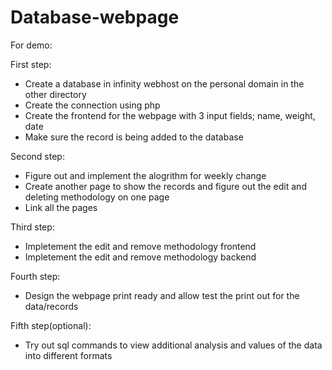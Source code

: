 # Database-webpage
For demo:

First step:
- Create a database in infinity webhost on the personal domain in the other directory
- Create the connection using php
- Create the frontend for the webpage with 3 input fields; name, weight, date
- Make sure the record is being added to the database

Second step:
- Figure out and implement the alogrithm for weekly change
- Create another page to show the records and figure out the edit and deleting methodology on one page
- Link all the pages

Third step:
- Impletement the edit and remove methodology frontend
- Impletement the edit and remove methodology backend

Fourth step:
- Design the webpage print ready and allow test the print out for the data/records

Fifth step(optional):
- Try out sql commands to view additional analysis and values of the data into different formats
